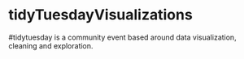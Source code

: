 # tidyTuesdayVisualizations
#tidytuesday is a community event based around data visualization, cleaning and exploration. 
